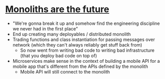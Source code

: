 # [Monoliths are the future](https://changelog.com/posts/monoliths-are-the-future)

* "We're gonna break it up and somehow find the engineering discipline we never had in the first place"
* End up creating many deployables / distributed monolith
* Trading functions and class instantiation for passing messages over network (which they can't always reliably get stuff back from)
  * So now went from writing bad code to writing bad infrastructure (that you deploy bad code on top of)
* Microservices make sense in the context of building a mobile API for a mobile app that's different from the APIs defined by the monolith
  * Mobile API will still connect to the monolith

